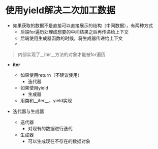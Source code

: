 # 使用yield解决二次加工数据
- 如果获取的数据不是直接可以直接展示的结构（中间数据），有两种方式
	- 后端for遍历处理成想要的中间结果之后再传递给上下文
	- 后端使用生成器函数的时候，将生成器传递给上下文
	- 

> 内部实现了__iter__方法的对象才能被for遍历

- __iter__
	- 如果使用return（不建议使用）
		- 迭代器
	- 如果使用yield
		- 生成器
	- 用类和__iter__、yield实现 

- 迭代器与生成器
	- 迭代器
		- 对现有的数据进行迭代
	- 生成器
		- 可以生成现在不存在的数据对象